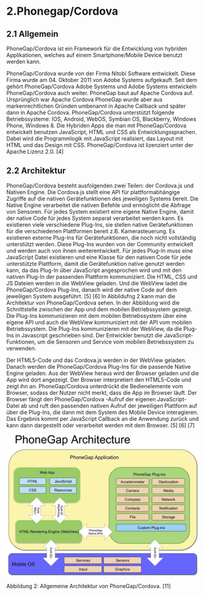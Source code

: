 # 2.Phonegap/Cordova

## 2.1 Allgemein 
PhoneGap/Cordova ist ein Framework für die Entwicklung von hybriden Applikationen, welches auf einem Smartphone/Mobile Device benutzt werden kann.

PhoneGap/Cordova wurde von der Firma Nitobi Software entwickelt. Diese Firma wurde am 04. Oktober 2011 von Adobe Systems aufgekauft. Seit dem gehört PhoneGap/Cordova Adobe Systems und Adobe Systems entwickeln PhoneGap/Cordova auch weiter. PhoneGap baut auf Apache Cordova auf. Ursprünglich war Apache Cordova PhoneGap wurde aber aus markenrechtlichen Gründen umbenannt in Apache Callback und später dann in Apache Cordova. PhoneGap/Cordova unterstützt folgende Betriebssysteme: IOS, Android, WebOS, Symbian OS, Blackberry, Windows Phone, Windows 8. Die Hybriden Apps die man mit PhoneGap/Cordova entwickelt benutzen JavaScript, HTML und CSS als Entwicklungssprachen. Dabei wird die Programmlogik mit JavaScript realisiert, das Layout mit HTML und das Design mit CSS. PhoneGap/Cordova ist lizenziert unter der Apache Lizenz 2.0. [4] 

## 2.2 Architektur

PhoneGap/Cordova besteht ausfolgenden zwei Teilen: der Cordova.js und Nativen Engine. Die Cordova.js stellt eine API für plattformabhängige Zugriffe auf die nativen Gerätefunktionen des jeweiligen Systems bereit. Die Native Engine verarbeitet die nativen Befehle und ermöglicht die Abfrage von Sensoren. Für jedes System existiert eine eigene Native Engine, damit der native Code für jedes System separat verarbeitet werden kann. Es existieren viele verschiedene Plug-Ins, sie stellen native Gerätefunktionen für die verschiedenen Plattformen bereit z.B. Kamerasteuerung. Es existieren externe Plug-Ins für Gerätefunktionen, die noch nicht vollständig unterstützt werden. Diese Plug-Ins wurden von der Community entwickelt und werden auch von ihnen weiterentwickelt. Für jedes Plug-In muss eine JavaScript Datei existieren und eine Klasse für den nativen Code für jede unterstützte Plattform, damit die Gerätefunktion native genutzt werden kann, da das Plug-In über JavaScript angesprochen wird und mit den nativen Plug-In der passenden Plattform kommuniziert. Die HTML, CSS und JS Dateien werden in die WebView geladen. Und die WebView ladet die PhoneGap/Cordova Plug-Ins, danach wird der native Code auf dem jeweiligen System ausgeführt. [5] [6]
In Abbildufng 2 kann man die Architektur von PhoneGap/Cordova sehen. In der Abbildung wird die Schnittstelle zwischen der App und dem mobilen Betriebssystem gezeigt. Die Plug-Ins kommunizieren mit dem mobilen Betriebssystem über eine eigene API und auch die WebView kommuniziert mit der API vom mobilen Betriebssystem. Die Plug-Ins kommunizieren mit der WebView, da die Plug-Ins in Javascript geschrieben sind. Der Entwickler benutzt die JavaScript-Funktionen, um die Sensoren und Service vom mobilen Betriebssystem zu verwenden.

Der HTML5-Code und das Cordova.js werden in der WebView geladen. Danach werden die PhoneGap/Cordova Plug-Ins für die passende Native Engine geladen. Aus der WebView heraus wird der Browser geladen und die App wird dort angezeigt. Der Browser interpretiert den HTML5-Code und zeigt ihn an. PhoneGap/Cordova unterdrückt die Bedienelemente vom Browser, sodass der Nutzer nicht merkt, dass die App im Browser läuft. Der Browser fängt den PhoneGap/Cordova -Aufruf der eigenen JavaScript-Datei ab und ruft den passenden nativen Aufruf der jeweiligen Plattform auf über die Plug-Ins, die dann mit dem System des Mobile Device interagieren. Das Ergebnis kommt per JavaScript Callback an die Anwendung zurück und kann dann dargestellt oder verarbeitet werden mit dem Browser.  [5] [6] [7]

![Abbildung 2: Allgemeine Architektur von PhoneGap/Cordova.](/assets/phonegap-cordova-architektur.jpg)

Abbildung 2: Allgemeine Architektur von PhoneGap/Cordova. [11]
